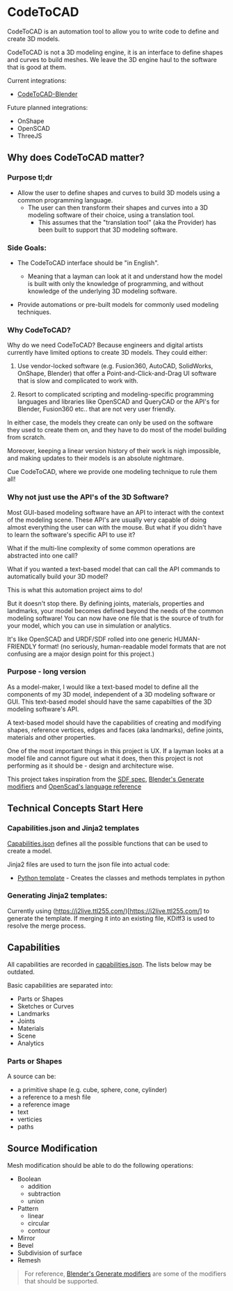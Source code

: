 # CodeToCAD

CodeToCAD is an automation tool to allow you to write code to define and create 3D models.

CodeToCAD is not a 3D modeling engine, it is an interface to define shapes and curves to build meshes. We leave the 3D engine haul to the software that is good at them.

Current integrations:
- [CodeToCAD-Blender](https://github.com/CodeToCad/CodeToCad-Blender)

Future planned integrations:
- OnShape
- OpenSCAD
- ThreeJS

## Why does CodeToCAD matter?

### Purpose tl;dr

- Allow the user to define shapes and curves to build 3D models using a common programming language.
  - The user can then transform their shapes and curves into a 3D modeling software of their choice, using a translation tool.
    - This assumes that the "translation tool" (aka the Provider) has been built to support that 3D modeling software.

### Side Goals:

- The CodeToCAD interface should be "in English".
  - Meaning that a layman can look at it and understand how the model is built with only the knowledge of programming, and without knowledge of the underlying 3D modeling software.

- Provide automations or pre-built models for commonly used modeling techniques.

### Why CodeToCAD?

Why do we need CodeToCAD? Because engineers and digital artists currently have
limited options to create 3D models. They could either:

1. Use vendor-locked software (e.g. Fusion360, AutoCAD, SolidWorks, OnShape,
Blender) that offer a Point-and-Click-and-Drag UI software that is slow and
complicated to work with.

2. Resort to complicated scripting and modeling-specific programming
languages and libraries like OpenSCAD and QueryCAD or the API's for
Blender, Fusion360 etc.. that are not very user friendly.

In either case, the models they create can only be used on the software they
used to create them on, and they have to do most of the model building from scratch.

Moreover, keeping a linear version history of their work is nigh impossible, and
making updates to their models is an absolute nightmare.

Cue CodeToCAD, where we provide one modeling technique to rule
them all!

### Why not just use the API's of the 3D Software?

Most GUI-based modeling software have an API to interact with the context of the modeling scene. These API's are usually very capable of doing almost everything the user can with the mouse. But what if you didn't have to learn the software's specific API to use it?

What if the multi-line complexity of some common operations are abstracted into one call?

What if you wanted a text-based model that can call the API commands to automatically build your 3D model?

This is what this automation project aims to do!

But it doesn't stop there. By defining joints, materials, properties and landmarks, your model becomes defined beyond the needs of the common modeling software! You can now have one file that is the source of truth for your model, which you can use in simulation or analytics.

It's like OpenSCAD and URDF/SDF rolled into one generic HUMAN-FRIENDLY format! (no seriously, human-readable model formats that are not confusing are a major design point for this project.)

### Purpose - long version

As a model-maker, I would like a text-based model to define all the components of my 3D model, independent of a 3D modeling software or GUI. This text-based model should have the same capabilties of the 3D modeling software's API.

A text-based model should have the capabilities of creating and modifying shapes, reference vertices, edges and faces (aka landmarks), define joints, materials and other properties.

One of the most important things in this project is UX. If a layman looks at a model file and cannot figure out what it does, then this project is not performing as it should be - design and architecture wise.

This project takes inspiration from the [SDF spec](http://sdformat.org/spec), [Blender's Generate modifiers](https://docs.blender.org/manual/en/dev/modeling/modifiers/introduction.html) and [OpenScad's language reference](https://openscad.org/documentation.html#language-reference)

## Technical Concepts Start Here

### Capabilities.json and Jinja2 templates

[Capabilities.json](./capabilities.json) defines all the possible functions that can be used to create a model.

Jinja2 files are used to turn the json file into actual code:
- [Python template](./capabilitiesToPython.j2) - Creates the classes and methods templates in python

### Generating Jinja2 templates:

Currently using (https://j2live.ttl255.com/)[https://j2live.ttl255.com/] to generate the template. If merging it into an existing file, KDiff3 is used to resolve the merge process.

## Capabilities

All capabilities are recorded in [capabilities.json](./capabilities.json). The lists below may be outdated.

Basic capabilities are separated into:

- Parts or Shapes
- Sketches or Curves
- Landmarks
- Joints
- Materials
- Scene
- Analytics

### Parts or Shapes

A source can be:
- a primitive shape (e.g. cube, sphere, cone, cylinder)
- a reference to a mesh file
- a reference image
- text
- verticies
- paths

## Source Modification

Mesh modification should be able to do the following operations:
- Boolean
  - addition
  - subtraction
  - union
- Pattern
  - linear
  - circular
  - contour
- Mirror
- Bevel
- Subdivision of surface
- Remesh

> For reference, [Blender's Generate modifiers](https://docs.blender.org/manual/en/dev/modeling/modifiers/introduction.html) are some of the modifiers that should be supported.

